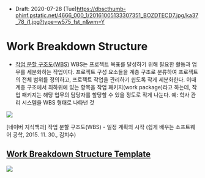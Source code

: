* Draft: 2020-07-28 (Tue)https://dbscthumb-phinf.pstatic.net/4666_000_1/20161005133307351_BOZDTECD7.jpg/ka37_78_i1.jpg?type=w575_fst_n&wm=Y
# Work Breakdown Structure
* [작업 분할 구조도(WBS)](https://terms.naver.com/entry.nhn?docId=3532915&cid=58528&categoryId=58528)
WBS는 프로젝트 목표를 달성하기 위해 필요한 활동과 업무를 세분화하는 작업이다. 프로젝트 구성 요소들을 계층 구조로 분류하여 프로젝트의 전체 범위를 정의하고, 프로젝트 작업을 관리하기 쉽도록 작게 세분화한다. 이때 계층 구조에서 최하위에 있는 항목을 작업 패키지(work package)라고 하는데, 작업 패키지는 해당 업무의 담당자를 할당할 수 있을 정도로 작게 나눈다.
예: 학사 관리 시스템을 WBS 형태로 나타낸 것
<img src="https://dbscthumb-phinf.pstatic.net/4666_000_1/20161005133307351_BOZDTECD7.jpg/ka37_78_i1.jpg?type=w575_fst_n&wm=Y">

[네이버 지식백과] 작업 분할 구조도(WBS) - 일정 계획의 시작 (쉽게 배우는 소프트웨어 공학, 2015. 11. 30., 김치수)


## [Work Breakdown Structure Template](https://cacoo.com/templates/wbs-template)

<img src="https://cacoo.com/assets/site/img/templates/screenshots/wbs-template@2x.png">

